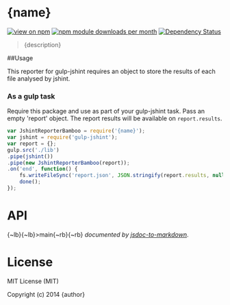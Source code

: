 # {name}
[![view on npm](http://img.shields.io/npm/v/{name}.svg)](https://www.npmjs.org/package/{name})
[![npm module downloads per month](http://img.shields.io/npm/dm/{name}.svg)](https://www.npmjs.org/package/{name})
[![Dependency Status](https://david-dm.org/Cellarise/{name}.svg)](https://david-dm.org/Cellarise/{name})

> {description}


##Usage 

This reporter for gulp-jshint requires an object to store the results of each file analysed by jshint.

### As a gulp task

Require this package and use as part of your gulp-jshint task. Pass an empty 'report' object. The report results will be available on `report.results`.

```js
var JshintReporterBamboo = require('{name}');
var jshint = require('gulp-jshint');
var report = {};
gulp.src('./lib')
.pipe(jshint())
.pipe(new JshintReporterBamboo(report));
.on('end', function() {
    fs.writeFileSync('report.json', JSON.stringify(report.results, null, 2), 'utf-8');
    done();
});
```


# API
{~lb}{~lb}>main{~rb}{~rb}
*documented by [jsdoc-to-markdown](https://github.com/75lb/jsdoc-to-markdown)*.


# License

MIT License (MIT)

Copyright (c) 2014 {author}